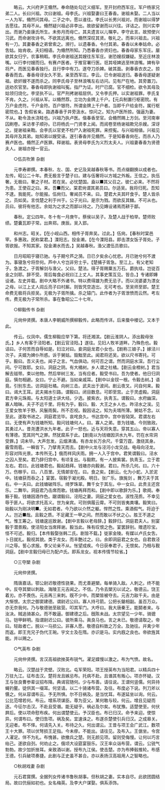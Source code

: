 <!-- { "loadSidebar": true } -->
　　略云。大兴府尹王翛然。奉命随处勾迁义细军。至开封府西军庄。军户杨家兄弟二人。长曰兴祖。次曰谢祖。母李氏。兴祖娶妻曰王春香。谢祖未娶。二人当以一人为军。翛然问其母。二子之中。愿以谁往。李氏以长男兴祖对。而谢祖以得梦吉愿往。其母不从。翛然疑兴祖必非李出。故欲留谢而以兴往。详诘之。则兴实李出。而谢乃妾康氏所生。未弥月而母亡。其夫遗言以儿嘱李。李守此言。故预使兴习武。而命谢攻诗书。不欲其远离也。翛然深叹其贤。敬礼之。而率兴祖去。兴祖有一刀。其妻春香之弟曾索之。濒行。以遗春香。令付其弟。春香以未奉姑命。必吿姑。始肯收。夫妇相语。为翛然所知。乃悉春香亦贤妇也。春香母家东军庄。屡欲其女归宁。农事稍暇。李氏命谢祖送其嫂往东军庄。谢恐嫂叔嫌疑。至近庄林浪嘴。以行李付嫂而归。有赛卢医者。于推官署行医。诳其哑婢逃至林浪嘴。婢有孕将产。而医见春香独行。且行李中有刀。遂夺刀杀婢。破其面。剥春香衣衣之。掠春香而去。春香母讶女久不至。亲至西军庄。李云。已令谢祖送归。春香母遂疑谢祖。欲奸嫂不遂而杀之。同李氏母子至林浪嘴左右访问。见有尸在地。其旁置刀。适劝农官至。春香母即执谢祖叫寃。指尸为证。时尸已腐。官不细检。欲令其母及姑领归烧化。李坚执不认。官严刑拷谢祖屈供。又令李氏押。以实谢祖罪。李氏复不肯。久之。兴祖从军。以翛然荐。立功为金牌上千户。【元兵制置行枢密院。有万户金虎符。千户金符。百户银符。所谓金牌上千户者。当即千户给金符。属行枢密院也。】吿假省亲。路遇春香于井旁汲水。惊问之。知为卢医所掠。强逼为妻。不从。勒令汲水浇畦也。兴祖乃执卢医。偕春香至官。会翛然赐上方剑。至河南审囚刷卷。采访孝子顺孙。已将杨氏一门贤孝上闻。而阅卷至杨谢祖欺兄杀嫂。深讶之。提谢祖亲鞫。会李氏以官吏不检尸入谢祖死罪。来控寃。与兴祖相値。兴祖见其母幷及其弟。始知弟以嫂受诬。遂引春香并见翛然。于是知春香尙在。而杀人乃赛卢医也。翛然正卢医罪。释谢祖。表贤母李氏为义烈太夫人。兴祖妻春香为贤德夫人。谢祖亦授一官云。 



　　○伍员吹箫 杂剧 

　　元李寿卿撰。本春秋、左、国、史记及吴越春秋等书。而点缀翻换以成者也。左传。昭公二十年。费无极言于楚子曰。建与伍奢将以方城之外叛。王信之。执伍奢。无极曰。奢之子材。若在吴。必忧楚国。盍以■其父召之。彼仁必来。不然将为患。王使召之曰。来。吾■而父。棠君尙谓其弟员曰。尔适吴。我将归死。吾知不逮。我能死。尔能报。伍尙归。奢闻员不来。曰。楚君大夫其旰食乎。楚人皆杀之。员如吴。言伐楚之利于州于。公子光曰。是宗为戮。而欲反其雠。不可从也。员曰。彼将有他志。余姑为之求之而鄙以待之。乃见嫥设诸焉而耕于鄙。 

　　春秋。定公四年。冬十有一月庚午。蔡侯以吴子。及楚人战于柏举。楚师败绩。楚囊瓦即子常。出奔郑。庚辰。吴入郢。 

　　和州志。昭关。【在小岘山西。相传子胥奔吴。过此。】伍尙。【春秋时棠邑宰。多惠政。民称棠君。】溧阳志。投金濑。【在今溧阳县。即击漂女饭子胥处。子胥欲报。不知其家。投金濑水而去。】吴越春秋。渔父渡伍员歌曰。 

　　日月昭昭乎寝已驰。与子期兮芦之漪。日已夕矣余心忧悲。月已驰兮何不渡为。事寝急兮将奈何。芦中人兮岂非穷士乎。【楚捕子胥急。至江上。有父老知子。急渡之。子胥解剑与渔父。父曰。楚法。得子胥赐粟五万石。爵执珪。岂徒百金之剑耶。辞不受。胥后每食必祝曰江上丈人。其事史策互见。皆合。】专诸即嫥设诸。左史并载。剧中大略不外诸书。特以费得雄为费无忌子。而以浣婆婆为漂女之母。以江上丈人闾丘亮子曰村厮。则皆凭空造岀。无可考也。至吴师至郢。楚王命费无极将兵拒吴。无极为子胥所擒。杀之辕门。此作者为子胥泄愤而云然。考左传。费无极为子常所杀。事在鲁昭公二十七年。 



　　○柳毅传书 杂剧 

　　元尙仲贤撰。本唐人李朝威所撰柳毅传。此略而传详。后来蜃中楼记。又本于此。 

　　传云。仪凤中。儒生柳毅应举下第。将还湘滨。【剧云淮阴人。添出毅母张氏。】乡人有客于泾阳者。【剧云官泾阳。】遂往。见妇人牧羊道畔。乃殊色也。毅诘曰。子何苦而自辱如是。妇泣对曰。妾洞庭龙君小女也。【剧称三娘子。】嫁泾川次子。夫婿为婢仆所惑。诉于舅姑。毁黜至此。闻君将还吴。欲以尺书寄托。可乎。毅曰。吾义夫也。闻子之言。气血俱动。何可否之谓。然而洞庭水深。吾行尘间。宁可致耶。女曰。洞庭之阴。有大橘树。乡人谓之社橘。【剧云金橙树。】君当解去镃带。束以他物。然后举树三发。当有应者。毅受书曰。吾为使者。他日归洞庭。愼勿相避。女曰。宁止不避。当如亲戚耳。【剧中以金钗一根。令毅击树。】语竟。引别东去。访洞庭社橘。向树三击。武夫出于波间。剧云夜叉。问自何来。毅曰。谒大王耳。武夫揭水引路。谓毅曰。闭目数息。可即至宫。止于灵虚殿。洞庭君方幸元珠阁。与太阳道士讲大经。少选。披紫衣。执靑玉。谓毅曰。水府幽深。寡人暗昧。夫子不远千里。将有为乎。毅曰。毅、大王之乡人也。昨泾水之涘。见王爱女牧羊于野。风鬟雨鬓。所不忍视。毅因诘之。知为夫壻所薄。舅姑不念。以至此。遂取书进之。洞庭君览毕。哀咤良久。书达宫中。宫中皆恸哭。君谓左右曰。无使有声为钱塘所知。毅问钱塘何人。曰。寡人之弟。昔为钱塘。今则致政。其勇过人。昔尧遭洪水九年者。此子一怒也。近与天将失意。穿其五山。帝以寡人有薄德。宽其同气之罪。然犹縻系于此。【剧竟以为钱塘因洪水九年。罚在水帘洞受罪。】词未毕。大声忽发。云烟沸涌。有赤龙长万余尺。千雷万霆。激绕其身。霰雪雨雹。一瞬皆下。乃擘靑天而去。【剧中火龙与泾河小龙交战。电母向泾龙。形容对阵光景。本传所无。】俄而祥风庆雨。拥一人入于宫中。君笑谓毅曰。泾水之囚人至矣。君乃辞归宫中。有顷复出。与毅飮。有一人披紫裳。执靑玉。立于君左右。君曰。此钱塘君也。毅起趋拜。钱塘亦向毅谢。君曰。所杀几何。曰。六十万。伤稼乎。曰。八百里。无情郞安在。曰。食之矣。【剧云。化为小蛇。入淤泥中。钱塘获而呑之。】宴罢。宿毅于凝光殿。明日。张广乐。旗旄剑 。舞万夫于其右。中一夫曰。此钱塘破阵乐。绮罗珠翠。舞千女于其左。中一女曰。此贵主还宫乐。二舞毕。洞庭君乃击席而歌。钱塘再拜而和。【剧中即以歌辞为乐。】歌阕。奉觞于毅。钱塘因酒作色。踞谓毅曰。泾阳之妻。洞庭之爱女也。淑性茂质。不幸见辱于匪人。将欲求托高义。世为亲宾。可则俱履云霄。不可则皆夷粪壤。毅笑曰。始毅以为刚决明■。无如君者。今乃欲以介然之躯。悍然之性。乘酒假气。将迫于人。岂近■哉。且毅之质。不足藏王一甲之间。然而敢以不伏之心。胜王不道之气。惟王筹之。钱塘逡巡致谢。【剧中言毅以老母辞。】毅辞归。洞庭君夫人。别宴毅于潜景殿。使泾阳女当席拜谢。毅当此。殊有叹恨之色。宴罢辞别。赠遗珍宝。怪不可述。毅归。【本传毅娶张韩二氏。剧皆不载。】徙家金陵。有媒以卢氏女吿。卜日就礼。毅视其貌。类于龙女。而丰艶过之。曰。余即洞庭君之女也。自君救泾川之辱。誓心求报。季父论亲不从。怅望成疾。今日获奉君子。无恨矣。乃相与觐洞庭。【剧中言毅归母已为配卢氏。即系龙女。视本传情节较省。】 



　　○三夺槊 杂剧 

　　元尙仲贤撰。 

　　隋唐嘉话。鄂公尉迟敬德性骁果。而尤善避槊。每单骑入敌。人刺之。终不能中。反夺其槊以刺敌。海陵王元吉闻之。不信。乃令去槊刃以试之。敬德云。饶王着刃。亦不畏伤。元吉再三来刺。旣不少中。而槊皆被夺去。元吉力敌千夫。由是大惭恨。太宗之御窦建德。谓尉迟公曰。寡人持弓箭。公把长鎗相副。虽百万众。亦无奈我何。乃与敬德驰至敌营。叩其军门。大呼曰。我大唐秦王。能鬬者来。与汝决。贼追骑甚众。而不敢逼。御建德之后。旣陈未战。太宗望见一少年。骑骢马。铠甲鲜明。指谓尉迟公曰。彼所乘马。眞良马也。言之未已。敬德请取之。帝曰。轻敌者亡。脱以一马损公。非寡人愿。敬德自料致之万全。及驰往。幷禽少年而返。即王充兄子伪代王琬。宇文士及在隋。亦识是马。实内廐之良也。帝欲旌其能。并以赐之。 



　　○气英布 杂剧 

　　元尙仲贤撰。言汉高祖欲挫英布锐气。濯足媟慢以激之。布为气愤。故名。 

　　略云。汉楚战于灵壁。汉败北。屯军荣阳。项王授英布为当阳君。以精兵四十万驻九江。征布击汉。楚将龙且嫉忌布。托病不赴。且谮其有叛心。项亦怀疑。汉王与张良曹参辈议招布降。典谒官随何。少与布善。请往说。王谓何竖儒。何异持蝇钓鳌。徒供其一啜耳。何坚请。以二十骑诸布营。及往。布度必下说。列刀斧以慑之。何从容谓布云。予无所惧。尔不日祸及。是当忧耳。布遂延坐以询。何云。公比范增若何。布云。增系项谋臣。尊为亚父。某何敢与较。何云。增且见疑而逐。今征尔击汉。不赴且受谮。能无疑乎。祸必及尔矣。布犹豫。适楚使至。何伏屛后。使以项命慰布疾。何出谓楚使云。予汉臣也。布已归汉。命予来迎。使惊异。何谓布曰。使归吿项。祸及矣。宜速诛之。布遂杀楚使引兵归汉。之成皋关。无迎者。布不怿。何请先入关。布待之久。何出谓云。王昔与项王会广武江。数项王十大罪。项以伏弩损王足指。今未瘳。不能出。请往见。及布入。王倨坐。令宫人濯足。佯不为礼。布愧甚。欲撤兵之楚。则无颜见项。留则受侮慢。让何以巧言绐己。遂欲自刭。何劝止之。俄顷大设筵宴鼓乐。汉王率众诣布营。谓云。公锐气勃勃。故少加折挫耳。亲致酒以谢。授布九江侯。使击楚。亦为布捧毂推轮。布感王德。引兵破项奏捷。此剧与正史虽不甚合。亦以表扬汉高祖用人之智略也。 



　　○秋胡戏妻 杂剧 

　　元石君寳撰。全据列女传诸书鲁秋胡事。但秋胡之妻。实本自尽。此欲团圆结局。故曰伉俪如初也。女名梅英。及李大户谋娶。俱系添饰。 

